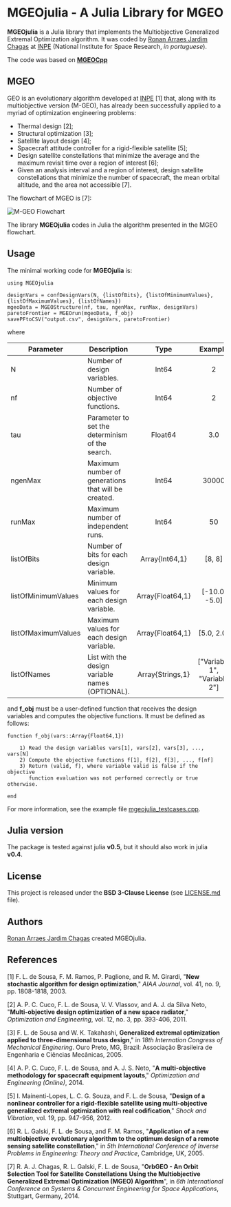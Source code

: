 MGEOjulia - A Julia Library for MGEO
====================================

**MGEOjulia** is a Julia library that implements the Multiobjective Generalized
Extremal Optimization algorithm. It was coded by [Ronan Arraes Jardim
Chagas](http://www.inpe.br/ete/dse/ronan) at [INPE](http://www.inpe.br)
(National Institute for Space Research, *in portuguese*).

The code was based on [**MGEOCpp**](https://github.com/ronisbr/mgeocpp)

MGEO
----

GEO is an evolutionary algorithm developed at [INPE](http://www.inpe.br) [1]
that, along with its multiobjective version (M-GEO), has already been
successfully applied to a myriad of optimization engineering problems:

* Thermal design [2];
* Structural optimization [3];
* Satellite layout design [4];
* Spacecraft attitude controller for a rigid-flexible satellite [5];
* Design satellite constellations that minimize the average and the maximum
  revisit time over a region of interest [6];
* Given an analysis interval and a region of interest, design satellite
  constellations that minimize the number of spacecraft, the mean orbital
  altitude, and the area not accessible [7].

The flowchart of MGEO is [7]:

![M-GEO Flowchart](./figs/mgeo-flowchart.png "M-GEO flowchart [7]")

The library **MGEOjulia** codes in Julia the algorithm presented in the MGEO
flowchart.

Usage
-----

The minimal working code for **MGEOjulia** is:

```
using MGEOjulia

designVars = confDesignVars(N, {listOfBits}, {listOfMinimumValues}, {listOfMaximumValues}, {listOfNames})
mgeoData = MGEOStructure(nf, tau, ngenMax, runMax, designVars)
paretoFrontier = MGEOrun(mgeoData, f_obj)
savePFtoCSV("output.csv", designVars, paretoFrontier)
```
where

| Parameter                              | Description                                               | Type                                   | Example                                 |
| -------------------------------------- | --------------------------------------------------------- |:--------------------------------------:|:---------------------------------------:|
| N                                      | Number of design variables.                               | Int64                                  | 2                                       |
| nf                                     | Number of objective functions.                            | Int64                                  | 2                                       |
| tau                                    | Parameter to set the determinism of the search.           | Float64                                | 3.0                                     |
| ngenMax                                | Maximum number of generations that will be created.       | Int64                                  | 30000                                   |
| runMax                                 | Maximum number of independent runs.                       | Int64                                  | 50                                      |
| listOfBits                             | Number of bits for each design variable.                  | Array{Int64,1}                         | [8, 8]                                  |
| listOfMinimumValues                    | Minimum values for each design variable.                  | Array{Float64,1}                       | [-10.0, -5.0]                           |
| listOfMaximumValues                    | Maximum values for each design variable.                  | Array{Float64,1}                       | [5.0, 2.0]                              |
| listOfNames                            | List with the design variable names (OPTIONAL).           | Array{Strings,1}                       | ["Variable 1", "Variable 2"]            |

and **f_obj** must be a user-defined function that receives the design variables
and computes the objective functions. It must be defined as follows:

```
function f_obj(vars::Array{Float64,1})

    1) Read the design variables vars[1], vars[2], vars[3], ..., vars[N]
    2) Compute the objective functions f[1], f[2], f[3], ..., f[nf]
    3) Return (valid, f), where variable valid is false if the objective
       function evaluation was not performed correctly or true otherwise.

end
```

For more information, see the example file
[mgeojulia_testcases.cpp](./test/mgeojulia_testcases.jl).

Julia version
-------------

The package is tested against julia **v0.5**, but it should also work in julia
**v0.4**.

License
-------

This project is released under the **BSD 3-Clause License** (see
[LICENSE.md](./LICENSE.md) file).

Authors
-------

[Ronan Arraes Jardim Chagas](http://www.inpe.br/ete/dse/ronan) created MGEOjulia.

References
----------

[1] F. L. de Sousa, F. M. Ramos, P. Paglione, and R. M. Girardi, "**New
stochastic algorithm for design optimization**," *AIAA Journal*, vol. 41, no. 9,
pp. 1808-1818, 2003.

[2] A. P. C. Cuco, F. L. de Sousa, V. V. Vlassov, and A. J. da Silva Neto,
"**Multi-objective design optimization of a new space radiator**," *Optimization
and Engineering*, vol. 12, no. 3, pp. 393-406, 2011.

[3] F. L. de Sousa and W. K. Takahashi, **Generalized extremal optimization
applied to three-dimensional truss design**," in *18th Internation Congress of
Mechanical Enginering*. Ouro Preto, MG, Brazil: Associação Brasileira de
Engenharia e Ciências Mecânicas, 2005.

[4] A. P. C. Cuco, F. L. de Sousa, and A. J. S. Neto, "**A multi-objective
methodology for spacecraft equipment layouts**," *Optimization and Engineering
(Online)*, 2014.

[5] I. Mainenti-Lopes, L. C. G. Souza, and F. L. de Sousa, "**Design of a
nonlinear controller for a rigid-flexible satellite using multi-objective
generalized extremal optimization with real codification**," *Shock and
Vibration*, vol. 19, pp. 947-956, 2012.

[6] R. L. Galski, F. L. de Sousa, and F. M. Ramos, "**Application of a new
multiobjective evolutionary algorithm to the optimum design of a remote sensing
satellite constellation**," in *5th International Conference of Inverse Problems
in Engineering: Theory and Practice*, Cambridge, UK, 2005.

[7] R. A. J. Chagas, R. L. Galski, F. L. de Sousa, "**OrbGEO - An Orbit
Selection Tool for Satellite Constellations Using the Multiobjective Generalized
Extremal Optimization (MGEO) Algorithm**", in *6th International Conference on
Systems & Concurrent Engineering for Space Applications*, Stuttgart, Germany,
2014.
